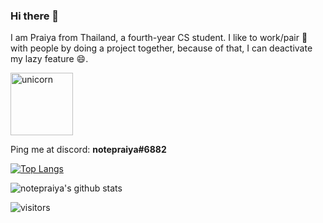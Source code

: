 ### Hi there 👋

I am Praiya from Thailand, a fourth-year CS student. I like to work/pair 👯 with people by doing a project together, because of that, I can deactivate my lazy feature 😄.

<img src="https://pixel-counter.vercel.app/api/unicorn.png" width="100" title="unicorn">

Ping me at discord: **notepraiya#6882**

[![Top Langs](https://github-readme-stats.vercel.app/api/top-langs/?username=notepraiya&layout=compact&theme=bear&count_private=true)](https://github.com/notepraiya)

![notepraiya's github stats](https://github-readme-stats.vercel.app/api?username=notepraiya&show_icons=true&theme=bear&count_private=true)

![visitors](https://visitor-badge.laobi.icu/badge?page_id=notepraiya.notepraiya)


